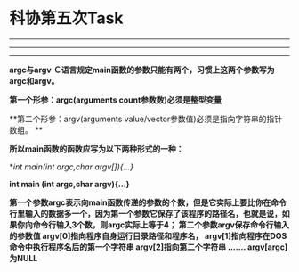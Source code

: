 # 科协第五次Task

___

---

***


**argc与argv**
**Ｃ语言规定main函数的参数只能有两个，习惯上这两个参数写为argc和argv。**  

**第一个形参：argc(arguments count参数数)必须是整型变量**  

**第二个形参：argv(arguments value/vector参数值)必须是指向字符串的指针数组。  **

**所以main函数的函数应写为以下两种形式的一种：**

**int main(int argc,char *argv[]){…}**

**int main (int argc,char argv){…}**

**第一个参数argc表示向main函数传递的参数的个数，但是它实际上要比你在命令行里输入的数据多一个，因为第一个参数它保存了该程序的路径名，也就是说，如果你向命令行输入3个数，则argc实际上等于4；
第二个参数argv保存命令行输入的参数值
argv[0]指向程序自身运行目录路径和程序名，
argv[1]指向程序在DOS命令中执行程序名后的第一个字符串
argv[2]指向第二个字符串
.......
argv[argc] 为NULL**